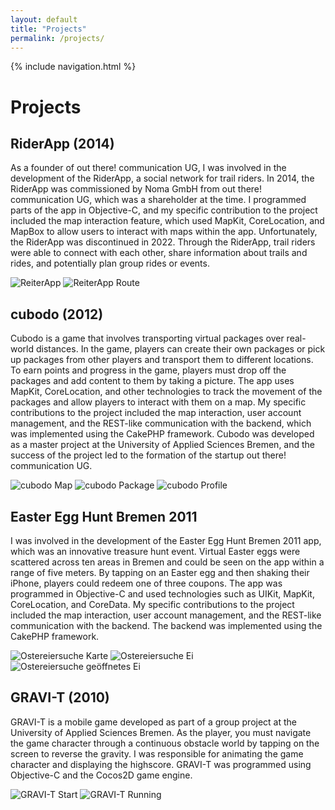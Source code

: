 ```yaml
---
layout: default
title: "Projects"
permalink: /projects/
---
```


{% include navigation.html %}

# Projects

## RiderApp (2014)

As a founder of out there! communication UG, I was involved in the development of the RiderApp, a social network for trail riders. In 2014, the RiderApp was commissioned by Noma GmbH from out there! communication UG, which was a shareholder at the time. I programmed parts of the app in Objective-C, and my specific contribution to the project included the map interaction feature, which used MapKit, CoreLocation, and MapBox to allow users to interact with maps within the app. Unfortunately, the RiderApp was discontinued in 2022. Through the RiderApp, trail riders were able to connect with each other, share information about trails and rides, and potentially plan group rides or events.

![ReiterApp](images/2014-reiter-app-mockup.png) ![ReiterApp Route](images/2014-reiter-app-route-detail-view-mockup.png) 

## cubodo (2012)

Cubodo is a game that involves transporting virtual packages over real-world distances. In the game, players can create their own packages or pick up packages from other players and transport them to different locations. To earn points and progress in the game, players must drop off the packages and add content to them by taking a picture. The app uses MapKit, CoreLocation, and other technologies to track the movement of the packages and allow players to interact with them on a map. My specific contributions to the project included the map interaction, user account management, and the REST-like communication with the backend, which was implemented using the CakePHP framework. Cubodo was developed as a master project at the University of Applied Sciences Bremen, and the success of the project led to the formation of the startup out there! communication UG.

![cubodo Map](images/2012-cubodo-karte-mockup.png) ![cubodo Package](images/2012-cubodo-packet-mockup.png) ![cubodo Profile](images/2012-cubodo-profil-mockup.png)

## Easter Egg Hunt Bremen 2011 

I was involved in the development of the Easter Egg Hunt Bremen 2011 app, which was an innovative treasure hunt event. Virtual Easter eggs were scattered across ten areas in Bremen and could be seen on the app within a range of five meters. By tapping on an Easter egg and then shaking their iPhone, players could redeem one of three coupons. The app was programmed in Objective-C and used technologies such as UIKit, MapKit, CoreLocation, and CoreData. My specific contributions to the project included the map interaction, user account management, and the REST-like communication with the backend. The backend was implemented using the CakePHP framework.

![Ostereiersuche Karte](images/2011-ostereiersuche-karte-mockup.png) ![Ostereiersuche Ei](images/2011-ostereiersuche-ei-mockup.png) ![Ostereiersuche geöffnetes Ei](images/2011-ostereiersuche-ei-kaputt-mockup.png)

## GRAVI-T (2010)

GRAVI-T is a mobile game developed as part of a group project at the University of Applied Sciences Bremen. As the player, you must navigate the game character through a continuous obstacle world by tapping on the screen to reverse the gravity. I was responsible for animating the game character and displaying the highscore. GRAVI-T was programmed using Objective-C and the Cocos2D game engine.

![GRAVI-T Start](images/2010-gravity-start-mockup.png) ![GRAVI-T Running](images/2010-gravity-running-mockup.png) 
